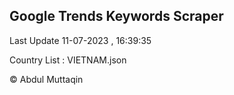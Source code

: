 

## Google Trends Keywords Scraper 
 
Last Update 11-07-2023 , 16:39:35

Country List :
VIETNAM.json



© Abdul Muttaqin 
